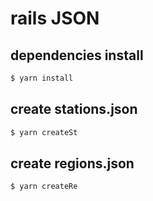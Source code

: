 # rails JSON


## dependencies install
```sh
$ yarn install
```

## create stations.json
```sh
$ yarn createSt
```

## create regions.json 
```sh
$ yarn createRe
```
